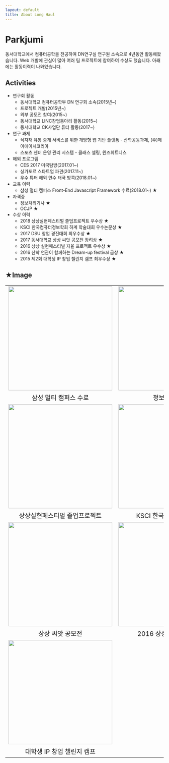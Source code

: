 ```yaml
---
layout: default
title: About Long Haul
---
```


<div class="post">
	<h1 class="pageTitle">Parkjumi</h1>
	<!-- <img src="{{ '/assets/img/touring.jpg' | prepend: site.baseurl }}" alt=""> -->
	<!-- <p class="intro">동서대학교에서 컴퓨터공학을 전공하여 DN연구실 연구원 소속으로 4년동안 활동해왔습니다. Web 개발에 관심이 많아 여러 팀 프로젝트에 참여하여 수상도 했습니다. 아래에는 활동이력이 나와있습니다.</p> -->
	<p>동서대학교에서 컴퓨터공학을 전공하여 DN연구실 연구원 소속으로 4년동안 활동해왔습니다. Web 개발에 관심이 많아 여러 팀 프로젝트에 참여하여 수상도 했습니다. 아래에는 활동이력이 나와있습니다.</p>
	<h2>Activities</h2>
	<ul>
		<li>
			연구회 활동
				<ul>
					<li>
						동서대학교 컴퓨터공학부 DN 연구회 소속(2015년~)
					</li>
					<li>
						프로젝트 개발(2015년~)
					</li>
					<li>
						외부 공모전 참여(2015~)
					</li>
					<li>
						동서대학교 LINC창업동아리 활동(2015~)
					</li>
					<li>
						동서대학교 CK사업단 튜터 활동(2017~)
					</li>
				</ul>
		</li>
		<li>
			연구 과제
				<ul>
					<li>
						식자재 유통 중개 서비스를 위한 개방형 웹 기반 플랫폼 - 산학공동과제, (주)제이에이치코리아
					</li>
					<li>
						스포츠 센터 운영 관리 시스템 - 클래스 셀링, 윈즈휘트니스
					</li>
				</ul>
		</li>
		<li>
			해외 프로그램
				<ul>
					<li>
						CES 2017 미국탐방(2017.01~)
					</li>
					<li>
						싱가포르 스타트업 파견(2017.11~)
					</li>
					<li>
						우수 튜터 해외 연수 태국 방콕(2018.01~)
					</li>
				</ul>
		</li>
		<li>
			교육 이력
				<ul>
					<li>
						삼성 멀티 캠퍼스 Front-End Javascript Framework 수료(2018.01~) ★
					</li>
				</ul>
		</li>
		<li>
			자격증
				<ul>
					<li>
						정보처리기사 ★
					</li>
					<li>
						OCJP ★
					</li>
				</ul>
		</li>
		<li>
			수상 이력
				<ul>
					<li>
						2018 상상실현페스티벌 졸업프로젝트 우수상 ★
					</li>
					<li>
						KSCI 한국컴퓨터정보학회 하계 학술대회 우수논문상 ★
					</li>
					<li>
						2017 DSU 창업 경진대회 최우수상 ★
					</li>
					<li>
						2017 동서대학교 상상 씨앗 공모전 장려상 ★
					</li>
					<li>
						2016 상상 실현페스티벌 자율 프로젝트 우수상 ★
					</li>
					<li>
						2016 산학 연관이 함께하는 Dream-up festival 금상 ★
					</li>
					<li>
						2015 제2회 대학생 IP 창업 챌린지 캠프 최우수상 ★
					</li>
				</ul>
		</li>
  		<!-- <li><a href="http://responsive-nav.com/">Responsive Nav Menu</a></li>
  		<li><a href="https://github.com/snaptortoise/jekyll-rss-feeds">XML Feed for RSS Readers</a></li>
  		<li>Contact Form via <a href="http://formspree.io/">Formspree</a></li>
      <li>5 Post Loop with excerpt on Home Page</li>
  		<li>Previous / Next Post Navigation</li>
      <li>Estimated Reading Time for posts</li>
  		<li><a href="https://github.com/adobe-webplatform/dropcap.js">Drop Cap</a> on posts</li>
  		<li><a href="http://typecast.com/blog/a-more-modern-scale-for-web-typography">A Better Type Scale</a></li> -->
  	</ul>
		<h2>★Image</h2>
		<table style="font-size:20px">
			<tr>
				<td>
					<img src="{{ '/assets/img/multi.JPG'}}" style="width:330px;margin-bottom:0" alt="">
				</td>
				<td>
					<img src="{{ '/assets/img/Engineer Information Processing.JPG'}}" style="width:330px;margin-bottom:0" alt="">
				</td>
				<td>
					<img src="{{ '/assets/img/oracle_ocjp.jpg'}}" style="width:330px;margin-bottom:0" alt="">
				</td>
			</tr>
			<tr>
				<td style="text-align:center">
					삼성 멀티 캠퍼스 수료
				</td>
				<td style="text-align:center">
					정보처리기사
				</td>
				<td style="text-align:center">
					OCJP
				</td>
			</tr>
			<tr>
				<td>
					<img src="{{ '/assets/img/Graduated Project.jpg'}}" style="width:330px;margin-bottom:0" alt="">
				</td>
				<td>
					<img src="{{ '/assets/img/KSCI.jpg'}}" style="width:330px;margin-bottom:0" alt="">
				</td>
				<td>
					<img src="{{ '/assets/img/DSU Startup.PNG'}}" style="width:330px;margin-bottom:0" alt="">
				</td>
			</tr>
			<tr>
				<td style="text-align:center">
					상상실현페스티벌 졸업프로젝트
				</td>
				<td style="text-align:center">
					KSCI 한국컴퓨터정보학회
				</td>
				<td style="text-align:center">
					2017 DSU 창업 경진대회
				</td>
			</tr>
			<tr>
				<td>
					<img src="{{ '/assets/img/imagination.jpg'}}" style="width:330px;margin-bottom:0" alt="">
				</td>
				<td>
					<img src="{{ '/assets/img/KSCI.jpg'}}" style="width:330px;margin-bottom:0" alt="">
				</td>
				<td>
					<img src="{{ '/assets/img/Dream-up Festival.jpg'}}" style="width:330px;margin-bottom:0" alt="">
				</td>
			</tr>
			<tr>
				<td style="text-align:center">
					상상 씨앗 공모전
				</td>
				<td style="text-align:center">
					2016 상상 실현페스티벌
				</td>
				<td style="text-align:center">
					Dream-up festival
				</td>
			</tr>
			<tr>
				<td>
					<img src="{{ '/assets/img/IP Challenge.jpeg'}}" style="width:330px;margin-bottom:0" alt="">
				</td>
			</tr>
			<tr>
				<td style="text-align:center">
					대학생 IP 창업 챌린지 캠프
				</td>
			</tr>
		</table>
</div>
